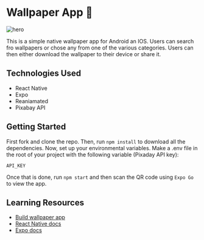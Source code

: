# Wallpaper App 📱

![hero](https://github.com/anav5704/wallpaper-app/blob/main/docs/wallpaper-app.png)

This is a simple native wallpaper app for Android an IOS. Users can search fro wallpapers or chose any from one of the various categories. Users can then either download the wallpaper to their device or share it.

## Technologies Used

- React Native
- Expo
- Reaniamated
-  Pixabay API

## Getting Started

First fork and clone the repo. Then, run ```npm install``` to download all the dependencies. Now, set up your environmental variables. Make a .env file in the root of your project with the following variable (Pixaday API key):

```
API_KEY
```

Once that is done, run ```npm start``` and then scan the QR code using ```Expo Go``` to view the app.

## Learning Resources

- [Build wallpaper app](https://www.youtube.com/watch?v=Feqq9e04svw)
- [React Native docs](https://reactnative.dev)
- [Expo docs](https://expo.dev)